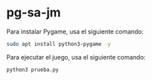 # pg-sa-jm

Para instalar Pygame, usa el siguiente comando:

```sh
sudo apt install python3-pygame -y
```

Para ejecutar el juego, usa el siguiente comando:

```sh
python3 prueba.py
```
    
